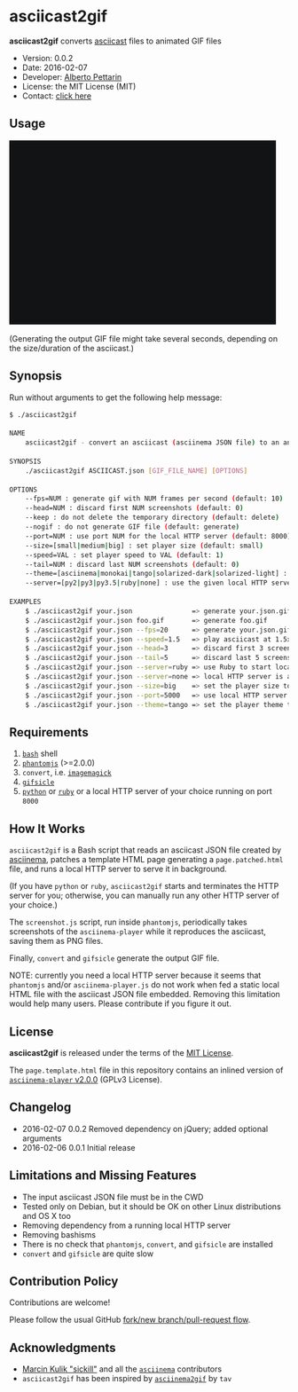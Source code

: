# asciicast2gif

**asciicast2gif** converts [asciicast](https://github.com/asciinema/asciinema/blob/master/doc/asciicast-v1.md) files to animated GIF files

* Version: 0.0.2
* Date: 2016-02-07
* Developer: [Alberto Pettarin](http://www.albertopettarin.it/)
* License: the MIT License (MIT)
* Contact: [click here](http://www.albertopettarin.it/contact.html)

## Usage

![Usage asciicast GIF](gifs/usage.gif)

(Generating the output GIF file might take several seconds,
depending on the size/duration of the asciicast.)

## Synopsis

Run without arguments to get the following help message:

```bash
$ ./asciicast2gif

NAME
    asciicast2gif - convert an asciicast (asciinema JSON file) to an animated GIF file

SYNOPSIS
    ./asciicast2gif ASCIICAST.json [GIF_FILE_NAME] [OPTIONS]

OPTIONS
    --fps=NUM : generate gif with NUM frames per second (default: 10)
    --head=NUM : discard first NUM screenshots (default: 0)
    --keep : do not delete the temporary directory (default: delete)
    --nogif : do not generate GIF file (default: generate)
    --port=NUM : use port NUM for the local HTTP server (default: 8000)
    --size=[small|medium|big] : set player size (default: small)
    --speed=VAL : set player speed to VAL (default: 1)
    --tail=NUM : discard last NUM screenshots (default: 0)
    --theme=[asciinema|monokai|tango|solarized-dark|solarized-light] : use player theme (default: asciinema)
    --server=[py2|py3|py3.5|ruby|none] : use the given local HTTP server (default: py2)

EXAMPLES
    $ ./asciicast2gif your.json               => generate your.json.gif
    $ ./asciicast2gif your.json foo.gif       => generate foo.gif
    $ ./asciicast2gif your.json --fps=20      => generate your.json.gif at 20 frames/s
    $ ./asciicast2gif your.json --speed=1.5   => play asciicast at 1.5x speed
    $ ./asciicast2gif your.json --head=3      => discard first 3 screenshots
    $ ./asciicast2gif your.json --tail=5      => discard last 5 screenshots
    $ ./asciicast2gif your.json --server=ruby => use Ruby to start local HTTP server
    $ ./asciicast2gif your.json --server=none => local HTTP server is already running on port 8000
    $ ./asciicast2gif your.json --size=big    => set the player size to big
    $ ./asciicast2gif your.json --port=5000   => use local HTTP server port 5000
    $ ./asciicast2gif your.json --theme=tango => set the player theme to tango
```

## Requirements

1. [``bash``](https://www.gnu.org/software/bash/) shell
2. [``phantomjs``](http://phantomjs.org/) (>=2.0.0)
3. ``convert``, i.e. [``imagemagick``](http://www.imagemagick.org)
4. [``gifsicle``](https://github.com/kohler/gifsicle)
5. [``python``](https://www.python.org/) or [``ruby``](https://www.ruby-lang.org/)
   or a local HTTP server of your choice running on port ``8000``

## How It Works

``asciicast2gif`` is a Bash script that reads an asciicast JSON file
created by [asciinema](https://asciinema.org/),
patches a template HTML page generating a ``page.patched.html`` file,
and runs a local HTTP server to serve it in background.

(If you have ``python`` or ``ruby``,
``asciicast2gif`` starts and terminates the HTTP server for you;
otherwise, you can manually run any other HTTP server of your choice.)

The ``screenshot.js`` script, run inside ``phantomjs``,
periodically takes screenshots of the ``asciinema-player``
while it reproduces the asciicast,
saving them as PNG files.

Finally, ``convert`` and ``gifsicle`` generate the output GIF file.

NOTE: currently you need a local HTTP server because it seems that
``phantomjs`` and/or ``asciinema-player.js`` do not work
when fed a static local HTML file with the asciicast JSON file embedded.
Removing this limitation would help many users.
Please contribute if you figure it out.

## License

**asciicast2gif** is released under the terms of the [MIT License](LICENSE).

The ``page.template.html`` file in this repository contains an inlined version of
[``asciinema-player`` v2.0.0](https://github.com/asciinema/asciinema-player) (GPLv3 License).

## Changelog

* 2016-02-07 0.0.2 Removed dependency on jQuery; added optional arguments
* 2016-02-06 0.0.1 Initial release

## Limitations and Missing Features

* The input asciicast JSON file must be in the CWD
* Tested only on Debian, but it should be OK on other Linux distributions and OS X too
* Removing dependency from a running local HTTP server
* Removing bashisms
* There is no check that ``phantomjs``, ``convert``, and ``gifsicle`` are installed
* ``convert`` and ``gifsicle`` are quite slow

## Contribution Policy

Contributions are welcome!

Please follow the usual GitHub
[fork/new branch/pull-request flow](https://guides.github.com/activities/contributing-to-open-source/).

## Acknowledgments

* [Marcin Kulik "sickill"](https://asciinema.org/~sickill) and all the [``asciinema``](https://asciinema.org/) contributors
* ``asciicast2gif`` has been inspired by [``asciinema2gif``](https://github.com/tav/asciinema2gif) by ``tav``



